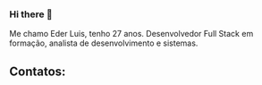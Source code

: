 ### Hi there 👋
Me chamo Eder Luis, tenho 27 anos.
Desenvolvedor Full Stack em formação, analista de desenvolvimento e sistemas.
## Contatos:
